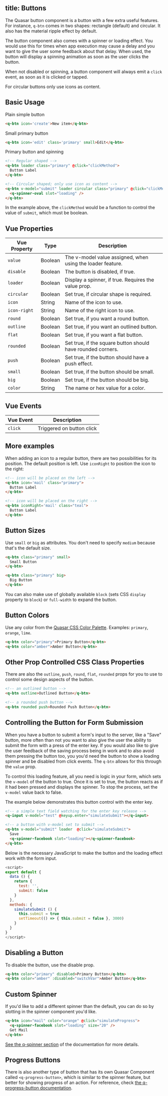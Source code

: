 title: Buttons
---
The Quasar button component is a button with a few extra useful features. For instance, `q-btn` comes in two shapes: rectangle (default) and circular. It also has the material ripple effect by default. 

The button component also comes with a spinner or loading effect. You would use this for times when app execution may cause a delay and you want to give the user some feedback about that delay. When used, the button will display a spinning animation as soon as the user clicks the button.

When not disabled or spinning, a button component will always emit a `click` event, as soon as it is clicked or tapped.

For circular buttons only use icons as content.

<input type="hidden" data-fullpage-demo="css/button">

## Basic Usage

Plain simple button

``` html
<q-btn icon='create'>New item</q-btn>
```

Small primary button

``` html
<q-btn icon='edit' class='primary' small>Edit</q-btn>

```

Primary button and spinning

```html
<!-- Regular shaped -->
<q-btn loader class="primary" @click="clickMethod">
  Button Label
</q-btn>

<!-- Circular shaped; only use icon as content -->
<q-btn v-model="submit" loader circular class="primary" @click="clickMethod">
  <q-spinner-oval slot="loading" />
</q-btn>
```

In the example above, the `clickMethod` would be a function to control the value of `submit`, which must be boolean.

## Vue Properties
| Vue Property | Type    | Description                            |
| ---          | ---     | ---                                    |
| `value`      | Boolean | The v-model value assigned, when using the loader feature. |
| `disable`    | Boolean | The button is disabled, if true. |
| `loader`     | Boolean | Display a spinner, if true. Requires the value prop. |
| `circular`   | Boolean | Set true, if circular shape is required. |
| `icon`       | String  | Name of the icon to use. |
| `icon-right` | String  | Name of the right icon to use. |
| `round`      | Boolean | Set true, if you want a round button. |
| `outline`    | Boolean | Set true, if you want an outlined button. |
| `flat`       | Boolean | Set true, if you want a flat button. |
| `rounded`    | Boolean | Set true, if the square button should have rounded corners. |
| `push`       | Boolean | Set true, if the button should have a push effect. |
| `small`      | Boolean | Set true, if the button should be small. |
| `big`        | Boolean | Set true, if the button should be big. |
| `color`      | String  | The name or hex value for a color.

## Vue Events
| Vue Event | Description               |
| ---       | ---                       |
| `click`   | Triggered on button click |


## More examples

When adding an icon to a regular button, there are two possibilities for its position. The default position is left. Use `iconRight` to position the icon to the right:

``` html
<!-- icon will be placed on the left -->
<q-btn icon='mail' class="primary">
  Button Label
</q-btn>

<!-- icon will be placed on the right -->
<q-btn iconRight='mail' class="teal">
  Button Label
</q-btn>
```

## Button Sizes

Use `small` or `big` as attributes. You don't need to specify `medium` because that's the default size.

``` html
<q-btn class="primary" small>
  Small Button
</q-btn>

<q-btn class="primary" big>
  Big Button
</q-btn>
```
You can also make use of globally available `block` (sets CSS `display` property to `block`) or `full-width` to expand the button. 

## Button Colors
Use any color from the [Quasar CSS Color Palette](/api/css-color-palette.html). Examples: `primary`, `orange`, `lime`.

``` html
<q-btn color="primary">Primary Button</q-btn>
<q-btn color="amber">Amber Button</q-btn>
```

## Other Prop Controlled CSS Class Properties
There are also the `outline`, `push`, `round`, `flat`, `rounded` props for you to use to control some design aspects of the button. 

``` html
<!-- an outlined button -->
<q-btn outline>Outlined Button</q-btn>

<!-- a rounded push button -->
<q-btn rounded push>Rounded Push Button</q-btn>
```

## Controlling the Button for Form Submission
When you have a button to submit a form's input to the server, like a "Save" button, more often than not you want to also give the user the ability to submit the form with a press of the enter key. If you would also like to give the user feedback of the saving process being in work and to also avoid them pressing the button too, you you'd need the button to show a loading spinner and be disabled from click events. The `q-btn` allows for this through the `value` prop. 

To control this loading feature, all you need is logic in your form, which sets the `v-model` of the button to true. Once it is set to true, the button reacts as if it had been pressed and displays the spinner. To stop the process, set the `v-model` value back to false.

The example below demonstrates this button control with the enter key. 

```html
<!-- a simple text field watching for the enter key release -->
<q-input v-model="test" @keyup.enter="simulateSubmit"></q-input>

<!-- a button with v-model set to submit -->
<q-btn v-model="submit" loader  @click="simulateSubmit">
  Save
  <q-spinner-facebook slot="loading"></q-spinner-facebook>
</q-btn>
```
Below is the necessary JavaScript to make the button and the loading effect work with the form input. 

```js
<script>
export default {
  data () {
    return {
      test: '',
      submit: false
    }
  },
  methods: {
    simulateSubmit () {
      this.submit = true
      setTimeout(() => { this.submit = false }, 3000)
    }
  }
}
</script>
```

## Disabling a Button
To disable the button, use the disable prop.

``` html
<q-btn color="primary" disabled>Primary Button</q-btn>
<q-btn color="amber" :disabled="switchVar">Amber Button</q-btn>
```

## Custom Spinner

If you'd like to add a different spinner than the default, you can do so by slotting in the spinner component you'd like. 

```html
<q-btn icon="mail" color="orange" @click="simulateProgress">
  <q-spinner-facebook slot="loading" size="20" />
  Get Mail
</q-btn>
```

[See the q-spinner section](components/spinners.html) of the documentation for more details.

## Progress Buttons
There is also another type of button that has its own Quasar Component called `<q-progress-button>`, which is similar to the spinner feature, but better for showing progress of an action. For reference, check [the q-progress-button documentation](/components/progress-button.html).
